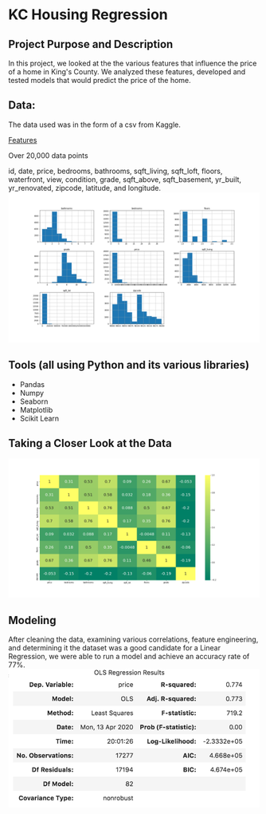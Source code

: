 # KC Housing Regression

## Project Purpose and Description

In this project, we looked at the the various features that influence the price of a home in King's County.  We analyzed  these features, developed and tested models that would predict the price of the home.

## Data:
The data used was in the form of a csv from Kaggle.

<ins> Features </ins>

Over 20,000 data points

id, date, price, bedrooms, bathrooms, sqft_living, sqft_loft, floors, waterfront, view, condition, grade, sqft_above, sqft_basement, yr_built, yr_renovated, zipcode, latitude, and longitude. 
![](images/hist.png)

	
## Tools (all using Python and its various libraries)
   - Pandas
   - Numpy
   - Seaborn
   - Matplotlib
   - Scikit Learn
## Taking a Closer Look at the Data
![](images/corr.png)

## Modeling
After cleaning the data, examining various correlations, feature engineering, and determining it the dataset was a good candidate for a Linear Regression, we were able to run a model and achieve an accuracy rate of 77%. 
![](images/ols_results.png)

 

